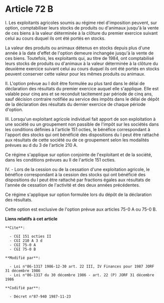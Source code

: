 # Article 72 B

I. Les exploitants agricoles soumis au régime réel d'imposition peuvent, sur option, comptabiliser leurs stocks de produits
ou d'animaux jusqu'à la vente de ces biens à la valeur déterminée à la clôture du premier exercice suivant celui au cours
duquel ils ont été portés en stocks.

La valeur des produits ou animaux détenus en stocks depuis plus d'une année à la date d'effet de l'option demeure inchangée
jusqu'à la vente de ces biens.    Toutefois, les exploitants qui, au titre de 1984, ont comptabilisé leurs stocks de produits
ou d'animaux à la valeur déterminée à la clôture du deuxième exercice suivant celui au cours duquel ils ont été portés en
stocks peuvent conserver cette valeur pour les mêmes produits ou animaux.

II. L'option prévue au I doit être formulée au plus tard dans le délai de déclaration des résultats du premier exercice
auquel elle s'applique. Elle est valable pour cinq ans et se reconduit tacitement par période de cinq ans, sauf décision
contraire notifiée au service des impôts dans le délai de dépôt de la déclaration des résultats du dernier exercice de chaque
période d'option.

III. Lorsqu'un exploitant agricole individuel fait apport de son exploitation à une société ou un groupement non passible de
l'impôt sur les sociétés dans les conditions définies à l'article 151 octies, le bénéfice correspondant à l'apport des stocks
qui ont bénéficié des dispositions du I peut être rattaché aux résultats de cette société ou de ce groupement selon les
modalités prévues au d du 3 de l'article 210 A.

Ce régime s'applique sur option conjointe de l'exploitant et de la société, dans les conditions prévues au II de l'article
151 octies.

IV. - Lors de la cession ou de la cessation d'une exploitation agricole, le bénéfice correspondant à la cession des stocks
qui ont bénéficié des dispositions du I peut être rattaché par fractions égales aux résultats de l'année de cessation de
l'activité et des deux années précédentes.

Ce régime s'applique sur option formulée lors du dépôt de la déclaration des résultats.

Cette option est exclusive de l'option prévue aux articles 75-0 A ou 75-0 B.

**Liens relatifs à cet article**

	**Cite**:

	  - CGI 151 octies II
	  - CGI 210 A 3 d
	  - CGI 75-0 A
	  - CGI 75-0 B

	**Modifié par**:

	  - Loi n°86-1317 1986-12-30 art. 22 III, IV Finances pour 1987 JORF 31 décembre 1986
	  - Loi n°86-1317 du 30 décembre 1986 - art. 22 (P) JORF 31 décembre 1986

	**Codifié par**:

	  - Décret n°87-940 1987-11-23
